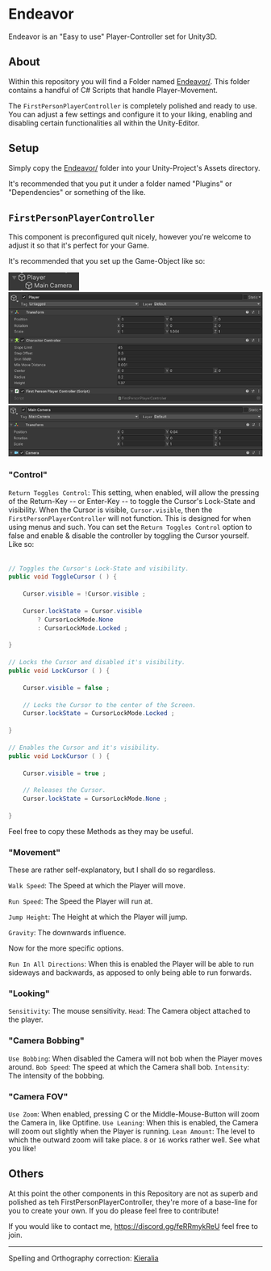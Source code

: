# Endeavor
Endeavor is an "Easy to use" Player-Controller set for Unity3D.

## About
Within this repository you will find a Folder named [Endeavor/](https://github.com/harroo/Endeavor/tree/main/Endeavor).
This folder contains a handful of C# Scripts that handle Player-Movement.

The `FirstPersonPlayerController` is completely polished and ready to use. You can adjust a few settings and configure it to your liking, enabling and disabling certain functionalities all within the Unity-Editor.

## Setup
Simply copy the [Endeavor/](https://github.com/harroo/Endeavor/tree/main/Endeavor) folder into your Unity-Project's Assets directory.

It's recommended that you put it under a folder named "Plugins" or "Dependencies" or something of the like.

## `FirstPersonPlayerController`
This component is preconfigured quit nicely, however you're welcome to adjust it so that it's perfect for your Game.

It's recommended that you set up the Game-Object like so:

![scrot0](https://raw.githubusercontent.com/harroo/Endeavor/main/Images/Layout.png)
![scrot1](https://raw.githubusercontent.com/harroo/Endeavor/main/Images/Player.png)
![scrot2](https://raw.githubusercontent.com/harroo/Endeavor/main/Images/Camera.png)

### "Control"
`Return Toggles Control`: This setting, when enabled, will allow the pressing of the Return-Key -- or Enter-Key -- to toggle the Cursor's Lock-State and visibility.
When the Cursor is visible, `Cursor.visible`, then the `FirstPersonPlayerController` will not function. This is designed for when using menus and such.
You can set the `Return Toggles Control` option to false and enable & disable the controller by toggling the Cursor yourself.
Like so:
```cs

// Toggles the Cursor's Lock-State and visibility.
public void ToggleCursor ( ) {

    Cursor.visible = !Cursor.visible ;

    Cursor.lockState = Cursor.visible
        ? CursorLockMode.None
        : CursorLockMode.Locked ;

}

// Locks the Cursor and disabled it's visibility.
public void LockCursor ( ) {

    Cursor.visible = false ;

    // Locks the Cursor to the center of the Screen.
    Cursor.lockState = CursorLockMode.Locked ;

}

// Enables the Cursor and it's visibility.
public void LockCursor ( ) {

    Cursor.visible = true ;

    // Releases the Cursor.
    Cursor.lockState = CursorLockMode.None ;

}
```
Feel free to copy these Methods as they may be useful.

### "Movement"
These are rather self-explanatory, but I shall do so regardless.

`Walk Speed`: The Speed at which the Player will move.

`Run Speed`: The Speed the Player will run at.

`Jump Height`: The Height at which the Player will jump.

`Gravity`: The downwards influence.

Now for the more specific options.

`Run In All Directions`: When this is enabled the Player will be able to run sideways and backwards, as apposed to only being able to run forwards.

### "Looking"

`Sensitivity`: The mouse sensitivity.
`Head`: The Camera object attached to the player.

### "Camera Bobbing"

`Use Bobbing`: When disabled the Camera will not bob when the Player moves around.
`Bob Speed`: The speed at which the Camera shall bob.
`Intensity`: The intensity of the bobbing.

### "Camera FOV"

`Use Zoom`: When enabled, pressing C or the Middle-Mouse-Button will zoom the Camera in, like Optifine.
`Use Leaning`: When this is enabled, the Camera will zoom out slightly when the Player is running.
`Lean Amount`: The level to which the outward zoom will take place. `8` or `16` works rather well. See what you like!


## Others

At this point the other components in this Repository are not as superb and polished as teh FirstPersonPlayerController, they're more of a base-line for you to create your own. If you do please feel free to contribute!


If you would like to contact me, https://discord.gg/feRRmykReU feel free to join.

---

Spelling and Orthography correction: [Kieralia](https://github.com/kieralia)
